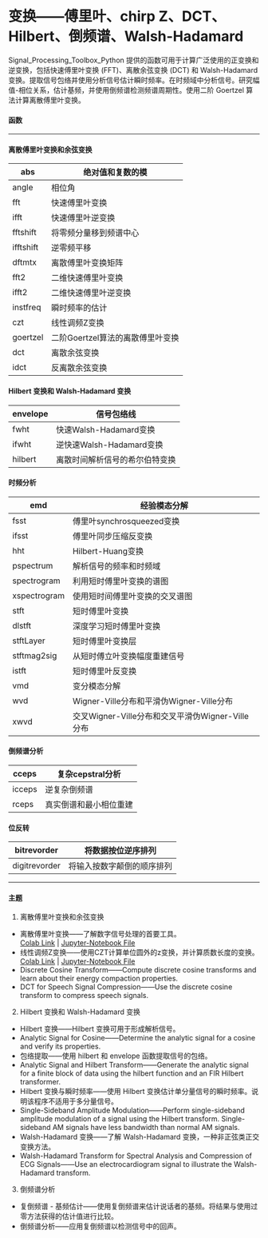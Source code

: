 # 变换——傅里叶、chirp Z、DCT、Hilbert、倒频谱、Walsh-Hadamard
Signal_Processing_Toolbox_Python 提供的函数可用于计算广泛使用的正变换和逆变换，包括快速傅里叶变换 (FFT)、离散余弦变换 (DCT) 和 Walsh-Hadamard 变换。提取信号包络并使用分析信号估计瞬时频率。在时频域中分析信号。研究幅值-相位关系，估计基频，并使用倒频谱检测频谱周期性。使用二阶 Goertzel 算法计算离散傅里叶变换。
#### 函数
***
#### 离散傅里叶变换和余弦变换
abs | 绝对值和复数的模
---------- | -------------
angle | 相位角
fft | 快速傅里叶变换
ifft | 快速傅里叶逆变换
fftshift | 将零频分量移到频谱中心
ifftshift | 逆零频平移
dftmtx | 离散傅里叶变换矩阵
fft2 | 二维快速傅里叶变换
ifft2 | 二维快速傅里叶逆变换
instfreq | 瞬时频率的估计
czt | 线性调频Z变换
goertzel | 二阶Goertzel算法的离散傅里叶变换
dct | 离散余弦变换
idct | 反离散余弦变换
#### Hilbert 变换和 Walsh-Hadamard 变换  
envelope | 信号包络线
---------- | -------------
fwht | 快速Walsh-Hadamard变换
ifwht | 逆快速Walsh-Hadamard变换
hilbert | 离散时间解析信号的希尔伯特变换
#### 时频分析  
emd | 经验模态分解
---------- | -------------
fsst | 傅里叶synchrosqueezed变换
ifsst | 傅里叶同步压缩反变换
hht | Hilbert-Huang变换
pspectrum | 解析信号的频率和时频域
spectrogram | 利用短时傅里叶变换的谱图
xspectrogram | 使用短时间傅里叶变换的交叉谱图
stft | 短时傅里叶变换
dlstft | 深度学习短时傅里叶变换
stftLayer | 短时傅里叶变换层
stftmag2sig | 从短时傅立叶变换幅度重建信号
istft | 短时傅里叶反变换
vmd | 变分模态分解
wvd | Wigner-Ville分布和平滑伪Wigner-Ville分布
xwvd | 交叉Wigner-Ville分布和交叉平滑伪Wigner-Ville分布
#### 倒频谱分析  
cceps | 复杂cepstral分析
---------- | -------------
icceps | 逆复杂倒频谱
rceps | 真实倒谱和最小相位重建
#### 位反转  
bitrevorder | 将数据按位逆序排列
---------- | -------------
digitrevorder | 将输入按数字颠倒的顺序排列
***
#### 主题  
1. 离散傅里叶变换和余弦变换  
- 离散傅里叶变换——了解数字信号处理的首要工具。  
[Colab Link](https://colab.research.google.com/github/XxxuLimei/Signal_Processing_Toolbox_Python/blob/main/Content/Transforms/离散傅里叶变换/离散傅里叶变换.ipynb) | [Jupyter-Notebook File](Transforms/离散傅里叶变换/离散傅里叶变换.ipynb) 
- 线性调频Z变换——使用CZT计算单位圆外的z变换，并计算质数长度的变换。  
[Colab Link](https://colab.research.google.com/github/XxxuLimei/Signal_Processing_Toolbox_Python/blob/main/Content/Transforms/Z变换/线性调频Z变换.ipynb) | [Jupyter-Notebook File](Transforms/Z变换/Z变换.ipynb)
- Discrete Cosine Transform——Compute discrete cosine transforms and learn about their energy compaction properties.  
- DCT for Speech Signal Compression——Use the discrete cosine transform to compress speech signals.  
2. Hilbert 变换和 Walsh-Hadamard 变换  
- Hilbert 变换——Hilbert 变换可用于形成解析信号。  
- Analytic Signal for Cosine——Determine the analytic signal for a cosine and verify its properties.  
- 包络提取——使用 hilbert 和 envelope 函数提取信号的包络。  
- Analytic Signal and Hilbert Transform——Generate the analytic signal for a finite block of data using the hilbert function and an FIR Hilbert transformer.  
- Hilbert 变换与瞬时频率——使用 Hilbert 变换估计单分量信号的瞬时频率。说明该程序不适用于多分量信号。  
- Single-Sideband Amplitude Modulation——Perform single-sideband amplitude modulation of a signal using the Hilbert transform. Single-sideband AM signals have less bandwidth than normal AM signals.  
- Walsh-Hadamard 变换——了解 Walsh-Hadamard 变换，一种非正弦类正交变换方法。  
- Walsh-Hadamard Transform for Spectral Analysis and Compression of ECG Signals——Use an electrocardiogram signal to illustrate the Walsh-Hadamard transform.  

3. 倒频谱分析
- 复倒频谱 - 基频估计——使用复倒频谱来估计说话者的基频。将结果与使用过零方法获得的估计值进行比较。  
- 倒频谱分析——应用复倒频谱以检测信号中的回声。  
